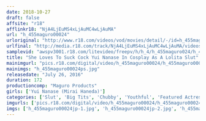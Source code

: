 ```yaml
---
date: 2018-10-27
draft: false
affsite: "r18"
afflinkr18: "NjA4LjEuMS4xLjAuMC4wLjAuMA"
url: "h_455maguro00024"
urloriginal: "http://www.r18.com/videos/vod/movies/detail/-/id=h_455maguro00024"
urlfinal: "http://media.r18.com/track/NjA4LjEuMS4xLjAuMC4wLjAuMA/videos/vod/movies/detail/-/id=h_455maguro00024"
samplevid: "awspv3001.r18.com/litevideo/freepv/h/h_4/h_455maguro024/h_455maguro024_dmb_w.mp4"
title: "She Loves To Suck Cock Yui Nanase In Cosplay As A Lolita Slut"
mainimgurl: "pics.r18.com/digital/video/h_455maguro00024/h_455maguro00024ps.jpg"
mainimgs: "h_455maguro00024ps.jpg"
releasedate: "July 26, 2016"
duration: 172
productioncomp: "Maguro Products"
girls: ['Yui Nanase (Mirai Haneda)']
categories: ['Slut', 'Big Tits', 'Chubby', 'Youthful', 'Featured Actress', 'Cosplay']
imgurls: ['pics.r18.com/digital/video/h_455maguro00024/h_455maguro00024jp-1.jpg', 'pics.r18.com/digital/video/h_455maguro00024/h_455maguro00024jp-2.jpg', 'pics.r18.com/digital/video/h_455maguro00024/h_455maguro00024jp-3.jpg', 'pics.r18.com/digital/video/h_455maguro00024/h_455maguro00024jp-4.jpg', 'pics.r18.com/digital/video/h_455maguro00024/h_455maguro00024jp-5.jpg', 'pics.r18.com/digital/video/h_455maguro00024/h_455maguro00024jp-6.jpg', 'pics.r18.com/digital/video/h_455maguro00024/h_455maguro00024jp-7.jpg', 'pics.r18.com/digital/video/h_455maguro00024/h_455maguro00024jp-8.jpg', 'pics.r18.com/digital/video/h_455maguro00024/h_455maguro00024jp-9.jpg', 'pics.r18.com/digital/video/h_455maguro00024/h_455maguro00024jp-10.jpg', 'pics.r18.com/digital/video/h_455maguro00024/h_455maguro00024jp-11.jpg', 'pics.r18.com/digital/video/h_455maguro00024/h_455maguro00024jp-12.jpg', 'pics.r18.com/digital/video/h_455maguro00024/h_455maguro00024jp-13.jpg', 'pics.r18.com/digital/video/h_455maguro00024/h_455maguro00024jp-14.jpg', 'pics.r18.com/digital/video/h_455maguro00024/h_455maguro00024jp-15.jpg', 'pics.r18.com/digital/video/h_455maguro00024/h_455maguro00024jp-16.jpg', 'pics.r18.com/digital/video/h_455maguro00024/h_455maguro00024jp-17.jpg', 'pics.r18.com/digital/video/h_455maguro00024/h_455maguro00024jp-18.jpg', 'pics.r18.com/digital/video/h_455maguro00024/h_455maguro00024jp-19.jpg', 'pics.r18.com/digital/video/h_455maguro00024/h_455maguro00024jp-20.jpg']
imgs: ['h_455maguro00024jp-1.jpg', 'h_455maguro00024jp-2.jpg', 'h_455maguro00024jp-3.jpg', 'h_455maguro00024jp-4.jpg', 'h_455maguro00024jp-5.jpg', 'h_455maguro00024jp-6.jpg', 'h_455maguro00024jp-7.jpg', 'h_455maguro00024jp-8.jpg', 'h_455maguro00024jp-9.jpg', 'h_455maguro00024jp-10.jpg', 'h_455maguro00024jp-11.jpg', 'h_455maguro00024jp-12.jpg', 'h_455maguro00024jp-13.jpg', 'h_455maguro00024jp-14.jpg', 'h_455maguro00024jp-15.jpg', 'h_455maguro00024jp-16.jpg', 'h_455maguro00024jp-17.jpg', 'h_455maguro00024jp-18.jpg', 'h_455maguro00024jp-19.jpg', 'h_455maguro00024jp-20.jpg']
---
```

